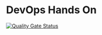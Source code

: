# DevOps Hands On
[![Quality Gate Status](https://sonarcloud.io/api/project_badges/measure?project=patricksoftware13_devopslab&metric=alert_status)](https://sonarcloud.io/summary/new_code?id=patricksoftware13_devopslab)
